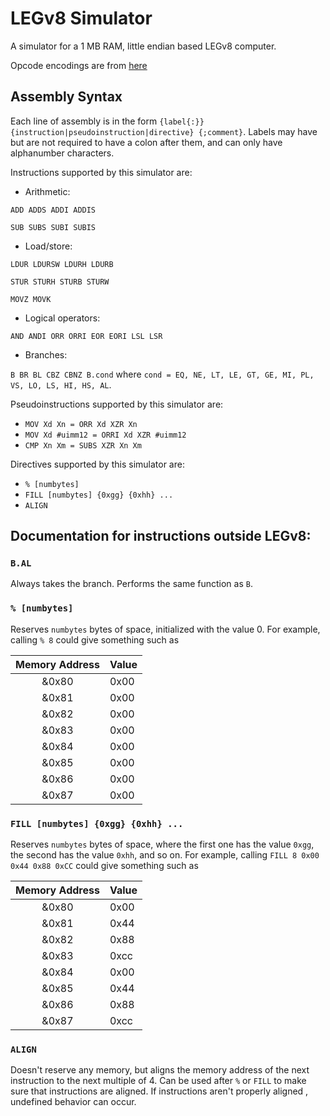 LEGv8 Simulator
===============

A simulator for a 1 MB RAM, little endian based LEGv8 computer.

Opcode encodings are from [here](https://www.eecs.umich.edu/courses/eecs370/eecs370.f20/resources/materials/ARM-v8-Quick-Reference-Guide.pdf.)

## Assembly Syntax

Each line of assembly is in the form
`{label{:}} {instruction|pseudoinstruction|directive} {;comment}`. Labels may have but are not required to have a
 colon after them, and can only have alphanumber characters.

Instructions supported by this simulator are:

- Arithmetic:

`ADD
ADDS
ADDI
ADDIS`

`SUB
SUBS
SUBI
SUBIS`

- Load/store:

`LDUR
LDURSW
LDURH
LDURB`

`STUR
STURH
STURB
STURW`

`MOVZ
MOVK`

- Logical operators:

`AND
ANDI
ORR
ORRI
EOR
EORI
LSL
LSR`

- Branches:

`B
BR
BL
CBZ
CBNZ
B.cond`
where `cond = EQ, NE, LT, LE, GT, GE, MI, PL, VS, LO, LS, HI, HS, AL`.

Pseudoinstructions supported by this simulator are:

+ `MOV Xd Xn = ORR Xd XZR Xn`
+ `MOV Xd #uimm12 = ORRI Xd XZR #uimm12`
+ `CMP Xn Xm = SUBS XZR Xn Xm`

Directives supported by this simulator are:
+ `% [numbytes]`
+ `FILL [numbytes] {0xgg} {0xhh} ...`
+ `ALIGN`

## Documentation for instructions outside LEGv8:

### `B.AL`
Always takes the branch. Performs the same function as `B`.

### `% [numbytes]`
Reserves `numbytes` bytes of space, initialized with the value 0. For example, calling `% 8` could give something
 such as
 
 | Memory Address | Value |
 | :------------: | :---- |
 |     &0x80      | 0x00  |
 |     &0x81      | 0x00  |
 |     &0x82      | 0x00  |
 |     &0x83      | 0x00  |
 |     &0x84      | 0x00  |
 |     &0x85      | 0x00  |
 |     &0x86      | 0x00  |
 |     &0x87      | 0x00  |

### `FILL [numbytes] {0xgg} {0xhh} ...`
Reserves `numbytes` bytes of space, where the first one has the value `0xgg`, the second has the value `0xhh`, and so
 on. For example, calling `FILL 8 0x00 0x44 0x88 0xCC` could give something such as
 
 | Memory Address | Value |
 | :------------: | :---- |
 |     &0x80      | 0x00  |
 |     &0x81      | 0x44  |
 |     &0x82      | 0x88  |
 |     &0x83      | 0xcc  |
 |     &0x84      | 0x00  |
 |     &0x85      | 0x44  |
 |     &0x86      | 0x88  |
 |     &0x87      | 0xcc  |

### `ALIGN`
Doesn't reserve any memory, but aligns the memory address of the next instruction to the next multiple of 4. Can be
 used after `%` or `FILL` to make sure that instructions are aligned. If instructions aren't properly aligned
 , undefined behavior can occur.
